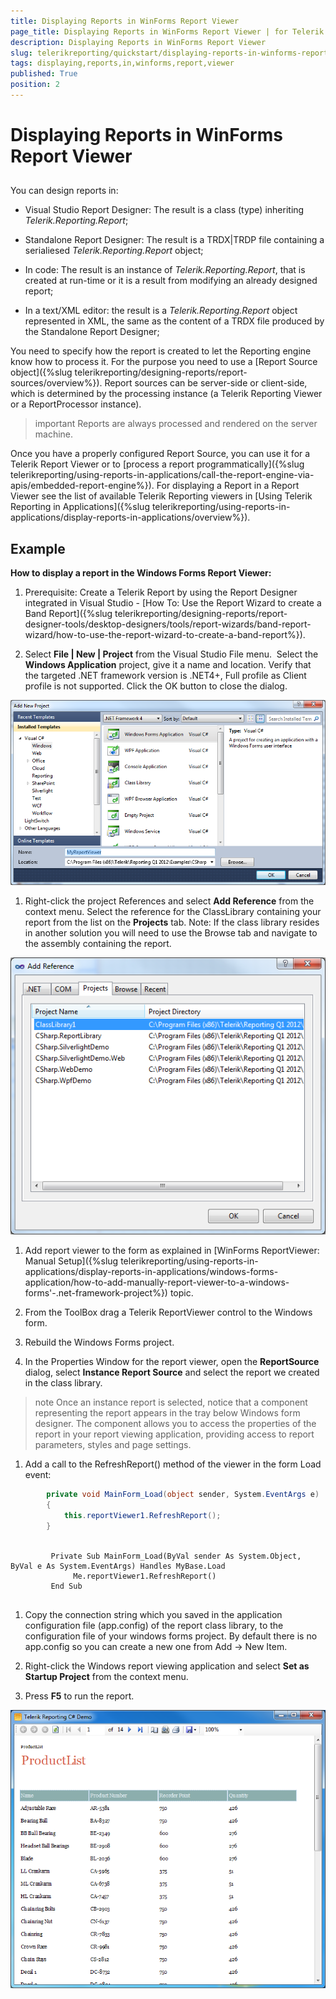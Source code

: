 ```yaml
---
title: Displaying Reports in WinForms Report Viewer
page_title: Displaying Reports in WinForms Report Viewer | for Telerik Reporting Documentation
description: Displaying Reports in WinForms Report Viewer
slug: telerikreporting/quickstart/displaying-reports-in-winforms-report-viewer
tags: displaying,reports,in,winforms,report,viewer
published: True
position: 2
---
```


# Displaying Reports in WinForms Report Viewer



## 

You can design reports in:
        

* Visual Studio Report Designer: The result is a class (type) inheriting *Telerik.Reporting.Report*;
            

* Standalone Report Designer: The result is a TRDX|TRDP file containing a serialiesed *Telerik.Reporting.Report* object;
            

* In code: The result is an instance of *Telerik.Reporting.Report*,
              that is created at run-time or it is a result from modifying an already designed report;
            

* In a text/XML editor: the result is a *Telerik.Reporting.Report* object represented in XML,
              the same as the content of a TRDX file produced by the Standalone Report Designer;
            

You need to specify how the report is created to let the Reporting engine know how to process it.
          For the purpose you need to use a [Report Source object]({%slug telerikreporting/designing-reports/report-sources/overview%}).
          Report sources can be server-side or client-side, which is determined by the processing instance
          (a Telerik Reporting Viewer or a ReportProcessor instance).
        

>important Reports are always processed and rendered on the server machine.


Once you have a properly configured Report Source, you can use it for a Telerik Report Viewer
          or to [process a report programmatically]({%slug telerikreporting/using-reports-in-applications/call-the-report-engine-via-apis/embedded-report-engine%}).
          For displaying a Report in a Report Viewer see the list of available Telerik Reporting viewers in
          [Using Telerik Reporting in Applications]({%slug telerikreporting/using-reports-in-applications/display-reports-in-applications/overview%}).
        

## Example

__How to display a report in the Windows Forms Report Viewer:__

1. Prerequisite: Create a Telerik Report by using the Report Designer integrated in Visual Studio -
              [How To: Use the Report Wizard to create a Band Report]({%slug telerikreporting/designing-reports/report-designer-tools/desktop-designers/tools/report-wizards/band-report-wizard/how-to-use-the-report-wizard-to-create-a-band-report%}).
            

1. Select __File | New | Project__ from the Visual Studio File menu.  Select the __Windows Application__              project, give it a name and location. Verify that the targeted .NET framework version is .NET4+, Full profile as Client profile is not supported.
              Click the OK button to close the dialog.
              
  ![](images/QuickStart034.png)

1. Right-click the project References and select __Add Reference__ from the context menu.
              Select the reference for the
              ClassLibrary containing your report from the list on the
              __Projects__ tab. Note: If the class library resides
              in another solution you will need to use the Browse tab and navigate to the
              assembly containing the report.
              
  ![](images/QuickStart035.png)

1. Add report viewer to the form as explained in [WinForms ReportViewer: Manual Setup]({%slug telerikreporting/using-reports-in-applications/display-reports-in-applications/windows-forms-application/how-to-add-manually-report-viewer-to-a-windows-forms'-.net-framework-project%}) topic.
            

1. From the ToolBox drag a Telerik ReportViewer control to the Windows form.

1. Rebuild the Windows Forms project.

1. In the Properties Window for the report viewer, open the __ReportSource__ dialog, select
              __Instance Report Source__ and select the report we created in the class library.
            

>note Once an instance report                is selected, notice that a component representing the report appears in                the tray below Windows form designer. The component allows you to                access the properties of the report in your report viewing application,                providing access to report parameters, styles and page                settings.              


1. Add a call to the RefreshReport() method of the viewer in the form Load event:
            

	
````C#
		private void MainForm_Load(object sender, System.EventArgs e)
        {
            this.reportViewer1.RefreshReport();
        }
		
````



	
````VB.NET
		 Private Sub MainForm_Load(ByVal sender As System.Object, ByVal e As System.EventArgs) Handles MyBase.Load
              Me.reportViewer1.RefreshReport()
         End Sub
		
````



1. Copy the connection string which you saved in the application configuration file (app.config) of the report class
              library, to the configuration file of your windows forms project. By default there is
              no app.config so you can create a new one from Add -> New Item.
            

1. Right-click the Windows report viewing application and
              select __Set as Startup Project__ from the context
              menu.
            

1. Press __F5__ to run the report. 
              
  ![](images/QuickStart037.png)
